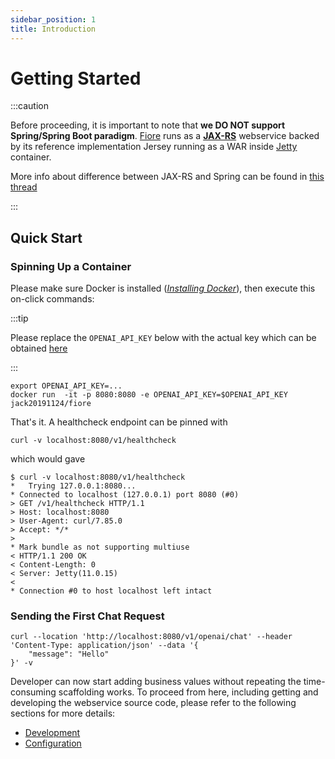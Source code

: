 ```yaml
---
sidebar_position: 1
title: Introduction
---
```


Getting Started
===============

:::caution

Before proceeding, it is important to note that __we DO NOT support Spring/Spring Boot paradigm__. [Fiore] runs as a
__[JAX-RS]__ webservice backed by its reference implementation Jersey running as a WAR inside [Jetty] container.

More info about difference between JAX-RS and Spring can be found in [this thread](https://stackoverflow.com/a/42955575)

:::

Quick Start
-----------

### Spinning Up a Container

Please make sure Docker is installed
([_Installing Docker_](https://docs.docker.com/desktop/setup/install/mac-install/)), then execute this on-click
commands:

:::tip

Please replace the `OPENAI_API_KEY` below with the actual key which can be obtained
[here](https://platform.openai.com/api-keys)

:::

```console
export OPENAI_API_KEY=...
docker run  -it -p 8080:8080 -e OPENAI_API_KEY=$OPENAI_API_KEY jack20191124/fiore
```

That's it. A healthcheck endpoint can be pinned with

```console
curl -v localhost:8080/v1/healthcheck
```

which would gave

```console
$ curl -v localhost:8080/v1/healthcheck
*   Trying 127.0.0.1:8080...
* Connected to localhost (127.0.0.1) port 8080 (#0)
> GET /v1/healthcheck HTTP/1.1
> Host: localhost:8080
> User-Agent: curl/7.85.0
> Accept: */*
>
* Mark bundle as not supporting multiuse
< HTTP/1.1 200 OK
< Content-Length: 0
< Server: Jetty(11.0.15)
<
* Connection #0 to host localhost left intact
```

### Sending the First Chat Request

```console
curl --location 'http://localhost:8080/v1/openai/chat' --header 'Content-Type: application/json' --data '{
    "message": "Hello"
}' -v
```

Developer can now start adding business values without repeating the time-consuming scaffolding works. To proceed from
here, including getting and developing the webservice source code, please refer to the following sections for more
details:

- [Development](development)
- [Configuration](configuration)

[JAX-RS]: https://jcp.org/en/jsr/detail?id=370
[Fiore]: https://fiore.paion-data.com/
[Jetty]: https://en.wikipedia.org/wiki/Jetty_(web_server)
